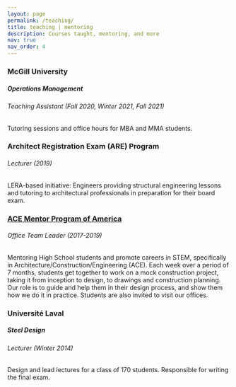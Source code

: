 ```yaml
---
layout: page
permalink: /teaching/
title: teaching | mentoring
description: Courses taught, mentoring, and more
nav: true
nav_order: 4
---
```


<!--Taken from https://otiliastr.github.io/teaching/-->

<h3 class="mt-4">McGill University</h3>
<div class="card mt-3">
  <div class="p-3">
    <h5 class="font-weight-bold">Operations Management</h5>
    <h6 class="font-italic mt-2 mt-sm-0">Teaching Assistant (Fall 2020, Winter 2021, Fall 2021)</h6>
    Tutoring sessions and office hours for MBA and MMA students.
  </div>
</div>

<h3 class="mt-4">Architect Registration Exam (ARE) Program</h3>
<div class="card mt-3">
  <div class="p-3">
    <!-- <h5 class="font-weight-bold">...?</h5> -->
    <h6 class="font-italic mt-2 mt-sm-0">Lecturer (2019)</h6>
    LERA-based initiative: Engineers providing structural engineering lessons and tutoring to architectural professionals in preparation for their board exam.
  </div>
</div>

<h3 class="mt-4"><a href="https://www.acementor.org/affiliates/new-york-city-ny/">ACE Mentor Program of America</a></h3>
<div class="card mt-3">
  <div class="p-3">
    <!-- <h5 class="font-weight-bold">...?</h5> -->
    <h6 class="font-italic mt-2 mt-sm-0">Office Team Leader (2017-2019)</h6>
    Mentoring High School students and promote careers in STEM, specifically in Architecture/Construction/Engineering (ACE). Each week over a period of 7 months, students get together to work on a mock construction project, taking it from inception to design, to drawings and construction planning. Our role is to guide and help them in their design process, and show them how we do it in practice. Students are also invited to visit our offices.
  </div>
</div>

<h3 class="mt-4">Université Laval</h3>
<div class="card mt-3">
  <div class="p-3">
    <h5 class="font-weight-bold">Steel Design</h5>
    <h6 class="font-italic mt-2 mt-sm-0">Lecturer (Winter 2014)</h6>
    Design and lead lectures for a class of 170 students. Responsible for writing the final exam.
  </div>
</div>
